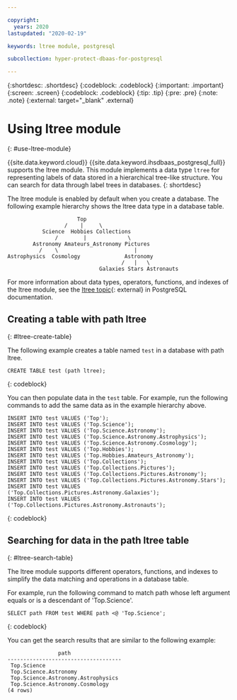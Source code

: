 ```yaml
---

copyright:
  years: 2020
lastupdated: "2020-02-19"

keywords: ltree module, postgresql

subcollection: hyper-protect-dbaas-for-postgresql

---
```


{:shortdesc: .shortdesc}
{:codeblock: .codeblock}
{:important: .important}
{:screen: .screen}
{:codeblock: .codeblock}
{:tip: .tip}
{:pre: .pre}
{:note: .note}
{:external: target="_blank" .external}

# Using ltree module
{: #use-ltree-module}

{{site.data.keyword.cloud}} {{site.data.keyword.ihsdbaas_postgresql_full}} supports the ltree module. This module implements a data type `ltree` for representing labels of data stored in a hierarchical tree-like structure. You can search for data through label trees in databases.
{: shortdesc}

The ltree module is enabled by default when you create a database. The following example hierarchy shows the ltree data type in a database table.

```
                      Top
                  /    |     \
           Science  Hobbies Collections
               /        |             \
        Astronomy Amateurs_Astronomy Pictures
          /    \                        |
Astrophysics  Cosmology              Astronomy
                                    /   |   \
                             Galaxies Stars Astronauts
```

For more information about data types, operators, functions, and indexes of the ltree module, see the [ltree topic](https://www.postgresql.org/docs/10/ltree.html){: external} in PostgreSQL documentation.

## Creating a table with path ltree
{: #ltree-create-table}

The following example creates a table named `test` in a database with path ltree.

```
CREATE TABLE test (path ltree);
```
{: codeblock}

You can then populate data in the `test` table. For example, run the following commands to add the same data as in the example hierarchy above.

```
INSERT INTO test VALUES ('Top');
INSERT INTO test VALUES ('Top.Science');
INSERT INTO test VALUES ('Top.Science.Astronomy');
INSERT INTO test VALUES ('Top.Science.Astronomy.Astrophysics');
INSERT INTO test VALUES ('Top.Science.Astronomy.Cosmology');
INSERT INTO test VALUES ('Top.Hobbies');
INSERT INTO test VALUES ('Top.Hobbies.Amateurs_Astronomy');
INSERT INTO test VALUES ('Top.Collections');
INSERT INTO test VALUES ('Top.Collections.Pictures');
INSERT INTO test VALUES ('Top.Collections.Pictures.Astronomy');
INSERT INTO test VALUES ('Top.Collections.Pictures.Astronomy.Stars');
INSERT INTO test VALUES ('Top.Collections.Pictures.Astronomy.Galaxies');
INSERT INTO test VALUES ('Top.Collections.Pictures.Astronomy.Astronauts');
```
{: codeblock}

## Searching for data in the path ltree table
{: #ltree-search-table}

The ltree module supports different operators, functions, and indexes to simplify the data matching and operations in a database table.

For example, run the following command to match path whose left argument equals or is a descendant of 'Top.Science'.

```
SELECT path FROM test WHERE path <@ 'Top.Science';
```
{: codeblock}

You can get the search results that are similar to the following example:

```
                path
------------------------------------
 Top.Science
 Top.Science.Astronomy
 Top.Science.Astronomy.Astrophysics
 Top.Science.Astronomy.Cosmology
(4 rows)
```
